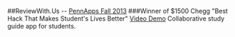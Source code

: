 ##ReviewWith.Us -- [PennApps Fall 2013](http://2013f.pennapps.com/prizes.html)
###Winner of $1500 Chegg "Best Hack That Makes Student's Lives Better"
[Video Demo](http://pennapps.challengepost.com/submissions/17087-reviewwith-us)
Collaborative study guide app for students.
